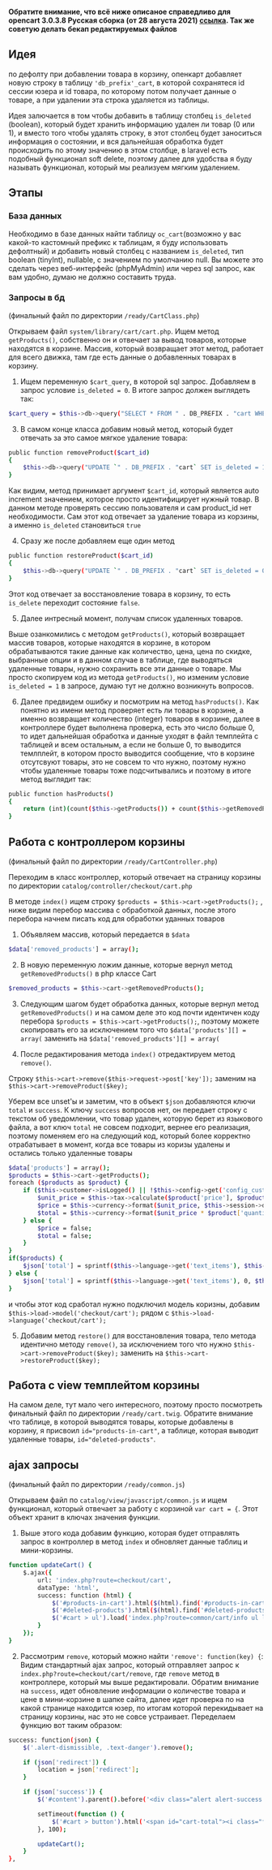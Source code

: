 __Обратите внимание, что всё ниже описаное справедливо для opencart 3.0.3.8 Русская сборка (от 28 августа 2021) [ссылка](https://opencart-russia.ru/). Так же советую делать бекап редактируемых файлов__

## Идея
<!-- По дефолту опенкарт пишет в бд сессию юзера, из нее забирает id товара и выводит данные товаров. Когда юзер на странице коризны нажимает кнопку "удалить", в бд удаляется запись с этим товаром -->

по дефолту при добавлении товара в корзину, опенкарт добавляет новую строку в таблицу `'db_prefix'_cart`, в которой сохранятеся id сессии юзера и id товара, по которому потом получает данные о товаре, а при удалении эта строка удаляется из таблицы.

Идея залючается в том чтобы добавить в таблицу столбец `is_deleted` (boolean), который будет хранить информацию удален ли товар (0 или 1), и вместо того чтобы удалять строку, в этот столбец будет заноситься информация о состоянии, и вся дальнейшая обработка будет происходить по этому значению в этом столбце, в laravel есть подобный функционал soft delete, поэтому далее для удобства я буду называть функционал, который мы реализуем мягким удалением.
## Этапы

### База данных

Необходимо в базе данных найти таблицу `oc_cart`(возможно у вас какой-то кастомный префикс к таблицам, я буду использовать дефолтный) и добавить новый столбец с названием `is_deleted`, тип boolean (tinyInt), nullable, с значением по умолчанию null. Вы можете это сделать через веб-интерфейс (phpMyAdmin) или через sql запрос, как вам удобно, думаю не должно составить труда. 

### Запросы в бд 

(финальный файл по директории `/ready/CartClass.php`)

Открываем файл `system/library/cart/cart.php`. Ищем метод `getProducts()`, собственно он и отвечает за вывод товаров, которые находятся в корзине. Массив, который возвращает этот метод, работает для всего движка, там где есть данные о добавленных товарах в корзину. 

1. Ищем переменную `$cart_query`, в которой sql запрос. Добавляем в запрос условие `is_deleted = 0`. В итоге запрос должен выглядеть так:

```sh
$cart_query = $this->db->query("SELECT * FROM " . DB_PREFIX . "cart WHERE is_deleted = 0 AND api_id = '" . (isset($this->session->data['api_id']) ? (int)$this->session->data['api_id'] : 0) . "' AND customer_id = '" . (int)$this->customer->getId() . "' AND session_id = '" . $this->db->escape($this->session->getId()) . "'");
```

<!-- 2. Далее видим в коде, что идет перебор данных, которые получили в ответ на sql запрос, в этом переборе ищем `$product_data[] = array(` и ниже добавляем строку:

```sh
'is_deleted'    => $cart['is_deleted'],
``` -->

3. В самом конце класса добавим новый метод, который будет отвечать за это самое мягкое удаление товара: 

```sh
public function removeProduct($cart_id)
{
    $this->db->query("UPDATE `" . DB_PREFIX . "cart` SET is_deleted = 1 WHERE cart_id = '" . (int)$cart_id . "'");
}
```
Как видим, метод принимает аргумент `$cart_id`, который является auto increment значением, которое просто идентифицирует нужный товар. В данном методе проверять сессию пользователя и сам product_id нет необходимости. Сам этот код отвечает за удаление товара из корзины, а именно `is_deleted` становиться `true`

4. Сразу же после добавляем еще один метод
```sh
public function restoreProduct($cart_id)
{
    $this->db->query("UPDATE `" . DB_PREFIX . "cart` SET is_deleted = 0 WHERE cart_id = '" . (int)$cart_id . "'");
}
```
Этот код отвечает за восстановление товара в корзину, то есть `is_delete` переходит состояние `false`.

5. Далее интресный момент, получам список удаленных товаров.

Выше озанкомились с методом `getProducts()`, который возвращает массив товаров, которые находятся в корзине, в котором обрабатываются такие данные как количество, цена, цена по скидке, выбранные опции и в данном случае в таблице, где выводяться удаленные товары, нужно сохранить все эти данные о товаре. Мы просто скопируем код из метода `getProducts()`, но изменим условие `is_deleted = 1` в запросе, думаю тут не должно возникнуть вопросов.

6. Далее предвидем ошибку и посмотрим на метод `hasProducts()`. Как понятно из имени метод проверяет есть ли товары в корзине, а именно возвращает количество (integer) товаров в корзине, далее в контроллере будет выполнена проверка, есть это число больше 0, то идет дальнейшая обработка и данные уходят в файл темплейта с таблицей и всем остальным, а если не больше 0, то выводится темлплейт, в котором просто выводится сообщение, что в корзине отсутсвуют товары, это не совсем то что нужно, поэтому нужно чтобы удаленные товары тоже подсчитывались и поэтому в итоге метод выглядит так:
```sh
public function hasProducts()
{
	return (int)(count($this->getProducts()) + count($this->getRemovedProducts()));
}
```

## Работа с контроллером корзины 

(финальный файл по директории `/ready/CartController.php`)

Переходим в класс контроллер, который отвечает на страницу корзины по директории `catalog/controller/checkout/cart.php`

В методе `index()` ищем строку `$products = $this->cart->getProducts();`
, ниже видим перебор массива с обработкой данных, после этого перебора начнем писать код для обработки уданных товаров

1. Объявляем массив, который передается в `$data`

```sh
$data['removed_products'] = array();
```

2. В новую переменную ложим данные, которые вернул метод `getRemovedProducts()` в php классе Cart

```sh
$removed_products = $this->cart->getRemovedProducts();
```

3. Следующим шагом будет обработка данных, которые вернул метод `getRemovedProducts()` и на самом деле это код почти идентичен коду перебора `$products = $this->cart->getProducts();`, поэтому можете скопировать его за исключением того что `$data['products'][] = array(` заменить на `$data['removed_products'][] = array(`


4. После редактирования метода `index()` отредактируем метод `remove()`.

Строку `$this->cart->remove($this->request->post['key']);` заменим на `$this->cart->removeProduct($key);`

Уберем все unset'ы и заметим, что в объект `$json` добавляются ключи `total` и `success`. К ключу `success` вопросов нет, он передает строку с текстом об уведомлении, что товар удален, которую берет из языкового файла, а вот ключ `total` не совсем подходит, вернее его реализация, поэтому поменяем его на следующий код, который более корректно отрабатывает в момент, когда все товары из коризы удалены и остались только удаленные товары

```sh
$data['products'] = array();
$products = $this->cart->getProducts();
foreach ($products as $product) {
	if ($this->customer->isLogged() || !$this->config->get('config_customer_price')) {
		$unit_price = $this->tax->calculate($product['price'], $product['tax_class_id'], $this->config->get('config_tax'));
		$price = $this->currency->format($unit_price, $this->session->data['currency']);
		$total = $this->currency->format($unit_price * $product['quantity'], $this->session->data['currency']);
	} else {
		$price = false;
		$total = false;
	}
}
if($products) {
	$json['total'] = sprintf($this->language->get('text_items'), $this->cart->countProducts() + (isset($this->session->data['vouchers']) ? count($this->session->data['vouchers']) : 0), $this->currency->format($total, $this->session->data['currency']));
} else {
	$json['total'] = sprintf($this->language->get('text_items'), 0, $this->currency->format(0, $this->session->data['currency']));
}
```
и чтобы этот код сработал нужно подключил модель коризны, добавим `$this->load->model('checkout/cart');` рядом с `$this->load->language('checkout/cart');`

5. Добавим метод `restore()` для восстановления товара, тело метода идентично методу `remove()`, за исключением того что нужно `$this->cart->removeProduct($key);` заменить на `$this->cart->restoreProduct($key);`


## Работа с view темплейтом корзины 
На самом деле, тут мало чего интересного, поэтому просто посмотреть финальный файл по директории `/ready/cart.twig`. Обратите внимание что таблице, в которой выводятся товары, которые добавлены в корзину, я присвоил `id="products-in-cart"`, а таблице, которая выводит удаленные товары, `id="deleted-products"`.


## ajax запросы

(финальный файл по директории `/ready/common.js`)

Открываем файл по `catalog/view/javascript/common.js` и ищем функционал, который отвечает за работу с корзиной `var cart = {`. Этот объект хранит в ключах значения функции.

1. Выше этого кода добавим функцию, которая будет отправлять запрос в контроллер в метод `index` и обновляет данные таблиц и мини-корзины.

```sh
function updateCart() {
	$.ajax({
		url: 'index.php?route=checkout/cart',
		dataType: 'html',
		success: function (html) {
			$('#products-in-cart').html($(html).find('#products-in-cart').html());
			$('#deleted-products').html($(html).find('#deleted-products').html());
			$('#cart > ul').load('index.php?route=common/cart/info ul li');
		}
	});
}
```


2. Рассмотрим `remove`, который можно найти `'remove': function(key) {`: 
 Видим стандартный ajax запрос, который отправляет запрос к `index.php?route=checkout/cart/remove`, где `remove` метод в контроллере, который мы выше редактировали. Обратим внимание на `success`, идет обновление информации о количестве товара и цене в мини-корзине в шапке сайта, далее идет проверка по на какой странице находится юзер, по итогам которой перекидывает на страницу корзины, нас это не совсе устраивает. Переделаем функцию вот таким образом:

```sh
success: function(json) {
	$('.alert-dismissible, .text-danger').remove();

	if (json['redirect']) {
		location = json['redirect'];
	}

	if (json['success']) {
		$('#content').parent().before('<div class="alert alert-success alert-dismissible"><i class="fa fa-check-circle"></i> ' + json['success'] + ' <button type="button" class="close" data-dismiss="alert">&times;</button></div>');

		setTimeout(function () {
			$('#cart > button').html('<span id="cart-total"><i class="fa fa-shopping-cart"></i> ' + json['total'] + '</span>');
		}, 100);

		updateCart();
	}
},
```

<!-- 3. Далее создадим новую функцию в объекте `cart` по ключу `restore` -->